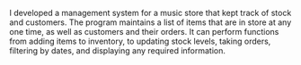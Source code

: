 I developed a management system for a music store that kept track of stock and customers. 
The program maintains a list of items that are in store at any one time, as well as customers and their orders.
It can perform functions from adding items to inventory, to updating stock levels, taking orders, filtering by dates, and displaying any required information.
